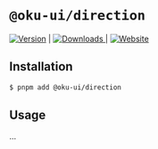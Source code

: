 # `@oku-ui/direction`

<span><a href="https://www.npmjs.com/package/@oku-ui/direction "><img src="https://img.shields.io/npm/v/@oku-ui/direction?style=flat&colorA=18181B&colorB=28CF8D" alt="Version"></a> </span> | <span> <a href="https://www.npmjs.com/package/@oku-ui/direction"> <img src="https://img.shields.io/npm/dm/@oku-ui/direction?style=flat&colorA=18181B&colorB=28CF8D" alt="Downloads"> </a> </span> | <span> <a href="https://oku-ui.com/primitives/components/direction"><img src="https://img.shields.io/badge/Open%20Documentation-18181B" alt="Website"></a> </span>

## Installation

```sh
$ pnpm add @oku-ui/direction
```

## Usage
...
